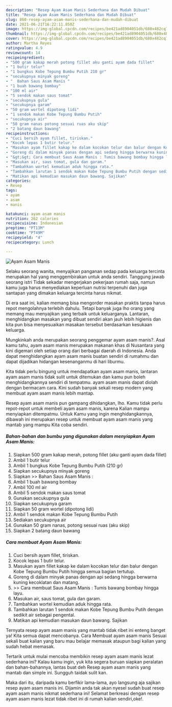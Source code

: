 ```yaml
---
description: "Resep Ayam Asam Manis Sederhana dan Mudah Dibuat"
title: "Resep Ayam Asam Manis Sederhana dan Mudah Dibuat"
slug: 860-resep-ayam-asam-manis-sederhana-dan-mudah-dibuat
date: 2021-06-21T16:22:11.850Z
image: https://img-global.cpcdn.com/recipes/be421ad8904051db/680x482cq70/ayam-asam-manis-foto-resep-utama.jpg
thumbnail: https://img-global.cpcdn.com/recipes/be421ad8904051db/680x482cq70/ayam-asam-manis-foto-resep-utama.jpg
cover: https://img-global.cpcdn.com/recipes/be421ad8904051db/680x482cq70/ayam-asam-manis-foto-resep-utama.jpg
author: Martha Reyes
ratingvalue: 4.9
reviewcount: 14
recipeingredient:
- "500 gram kakap merah potong fillet aku ganti ayam dada fillet"
- "1 butir telur"
- "1 bungkus Kobe Tepung Bumbu Putih 210 gr"
- "secukupnya minyak goreng"
- "  Bahan Saus Asam Manis "
- "1 buah bawang bombay"
- "100 ml air"
- "5 sendok makan saus tomat"
- "secukupnya gula"
- "secukupnya garam"
- "50 gram wortel dipotong lidi"
- "1 sendok makan Kobe Tepung Bumbu Putih"
- "secukupnya air"
- "50 gram nanas potong sesuai ruas aku skip"
- "2 batang daun bawang"
recipeinstructions:
- "Cuci bersih ayam fillet, tiriskan."
- "Kocok lepas 1 butir telur."
- "Masukan ayam fillet kakap ke dalam kocokan telur dan balur dengan Kobe Tepung Bumbu Putih hingga semua bagian tertutup."
- "Goreng di dalam minyak panas dengan api sedang hingga berwarna kuning kecoklatan dan matang."
- "&gt;&gt; Cara membuat Saus Asam Manis : Tumis bawang bombay hingga layu."
- "Masukan air, saus tomat, gula dan garam."
- "Tambahkan wortel kemudian aduk hingga rata."
- "Tambahkan larutan 1 sendok makan Kobe Tepung Bumbu Putih dengan sedikit air sebagai pengental."
- "Matikan api kemudian masukan daun bawang. Sajikan"
categories:
- Resep
tags:
- ayam
- asam
- manis

katakunci: ayam asam manis 
nutrition: 262 calories
recipecuisine: Indonesian
preptime: "PT13M"
cooktime: "PT49M"
recipeyield: "4"
recipecategory: Lunch

---
```



![Ayam Asam Manis](https://img-global.cpcdn.com/recipes/be421ad8904051db/680x482cq70/ayam-asam-manis-foto-resep-utama.jpg)

Selaku seorang wanita, menyajikan panganan sedap pada keluarga tercinta merupakan hal yang menggembirakan untuk anda sendiri. Tanggung jawab seorang istri Tidak sekadar mengerjakan pekerjaan rumah saja, namun kamu juga harus menyediakan keperluan nutrisi terpenuhi dan juga santapan yang dimakan keluarga tercinta harus nikmat.

Di era  saat ini, kalian memang bisa mengorder masakan praktis tanpa harus repot mengolahnya terlebih dahulu. Tetapi banyak juga lho orang yang memang mau menyajikan yang terbaik untuk keluarganya. Lantaran, menghidangkan masakan yang dibuat sendiri akan jauh lebih higienis dan kita pun bisa menyesuaikan masakan tersebut berdasarkan kesukaan keluarga. 



Mungkinkah anda merupakan seorang penggemar ayam asam manis?. Asal kamu tahu, ayam asam manis merupakan makanan khas di Nusantara yang kini digemari oleh setiap orang dari berbagai daerah di Indonesia. Anda dapat menghidangkan ayam asam manis buatan sendiri di rumahmu dan dapat dijadikan hidangan kesenanganmu di hari liburmu.

Kita tidak perlu bingung untuk mendapatkan ayam asam manis, lantaran ayam asam manis tidak sulit untuk ditemukan dan kamu pun boleh menghidangkannya sendiri di tempatmu. ayam asam manis dapat diolah dengan bermacam cara. Kini sudah banyak sekali resep modern yang membuat ayam asam manis lebih mantap.

Resep ayam asam manis pun gampang dihidangkan, lho. Kamu tidak perlu repot-repot untuk membeli ayam asam manis, karena Kalian mampu menyiapkan ditempatmu. Untuk Kamu yang ingin menghidangkannya, dibawah ini merupakan resep untuk membuat ayam asam manis yang mantab yang mampu Kita coba sendiri.

<!--inarticleads1-->

##### Bahan-bahan dan bumbu yang digunakan dalam menyiapkan Ayam Asam Manis:

1. Siapkan 500 gram kakap merah, potong fillet (aku ganti ayam dada fillet)
1. Ambil 1 butir telur
1. Ambil 1 bungkus Kobe Tepung Bumbu Putih (210 gr)
1. Siapkan secukupnya minyak goreng
1. Siapkan  &gt;&gt; Bahan Saus Asam Manis :
1. Ambil 1 buah bawang bombay
1. Ambil 100 ml air
1. Ambil 5 sendok makan saus tomat
1. Gunakan secukupnya gula
1. Siapkan secukupnya garam
1. Siapkan 50 gram wortel (dipotong lidi)
1. Ambil 1 sendok makan Kobe Tepung Bumbu Putih
1. Sediakan secukupnya air
1. Gunakan 50 gram nanas, potong sesuai ruas (aku skip)
1. Siapkan 2 batang daun bawang




<!--inarticleads2-->

##### Cara membuat Ayam Asam Manis:

1. Cuci bersih ayam fillet, tiriskan.
1. Kocok lepas 1 butir telur.
1. Masukan ayam fillet kakap ke dalam kocokan telur dan balur dengan Kobe Tepung Bumbu Putih hingga semua bagian tertutup.
1. Goreng di dalam minyak panas dengan api sedang hingga berwarna kuning kecoklatan dan matang.
1. &gt;&gt; Cara membuat Saus Asam Manis : Tumis bawang bombay hingga layu.
1. Masukan air, saus tomat, gula dan garam.
1. Tambahkan wortel kemudian aduk hingga rata.
1. Tambahkan larutan 1 sendok makan Kobe Tepung Bumbu Putih dengan sedikit air sebagai pengental.
1. Matikan api kemudian masukan daun bawang. Sajikan




Ternyata resep ayam asam manis yang mantab tidak ribet ini enteng banget ya! Kita semua dapat mencobanya. Cara Membuat ayam asam manis Sesuai sekali buat kalian yang baru mau belajar memasak ataupun bagi kalian yang sudah hebat memasak.

Tertarik untuk mulai mencoba membikin resep ayam asam manis lezat sederhana ini? Kalau kamu ingin, yuk kita segera buruan siapkan peralatan dan bahan-bahannya, lantas buat deh Resep ayam asam manis yang mantab dan simple ini. Sungguh taidak sulit kan. 

Maka dari itu, daripada kamu berfikir lama-lama, ayo langsung aja sajikan resep ayam asam manis ini. Dijamin anda tak akan nyesel sudah buat resep ayam asam manis nikmat sederhana ini! Selamat berkreasi dengan resep ayam asam manis lezat tidak ribet ini di rumah kalian sendiri,oke!.

